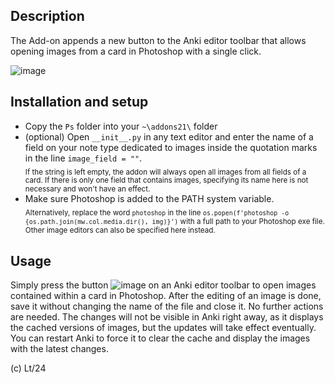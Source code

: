 ## Description

The Add-on appends a new button to the Anki editor toolbar that allows opening images from a card in Photoshop with a single click.

![image](https://github.com/Eltaurus-Lt/Lt-Anki-Addons/assets/93875472/571ea553-069c-4aa1-9ebc-aec1555a671e)


## Installation and setup

- Copy the `Ps` folder into your `~\addons21\` folder
- (optional) Open `__init__.py` in any text editor and enter the name of a field on your note type dedicated to images inside the quotation marks in the line `image_field = ""`. <br><sub>If the string is left empty, the addon will always open all images from all fields of a card. If there is only one field that contains images, specifying its name here is not necessary and won't have an effect.</sub>
- Make sure Photoshop is added to the PATH system variable. <br><sub>Alternatively, replace the word `photoshop` in the line `os.popen(f'photoshop -o {os.path.join(mw.col.media.dir(), img)}')` with a full path to your Photoshop exe file. Other image editors can also be specified here instead.</sub>

## Usage

Simply press the button ![image](https://github.com/Eltaurus-Lt/Lt-Anki-Addons/assets/93875472/540304b6-63d3-4ff9-884a-5784b918a202) on an Anki editor toolbar to open images contained within a card in Photoshop. After the editing of an image is done, save it without changing the name of the file and close it. No further actions are needed. The changes will not be visible in Anki right away, as it displays the cached versions of images, but the updates will take effect eventually. You can restart Anki to force it to clear the cache and display the images with the latest changes.

(c) Lt/24
